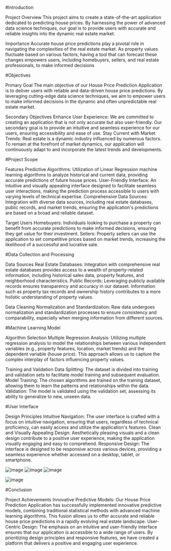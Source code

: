 #Introduction

Project Overview
This project aims to create a state-of-the-art application dedicated to predicting house prices.
By harnessing the power of advanced data science techniques, our goal is to provide users with accurate and reliable insights into the dynamic real estate market. 


Importance
Accurate house price predictions play a pivotal role in navigating the complexities of the real estate market.
As property values fluctuate based on various factors, having a tool that can forecast these changes empowers
users, including homebuyers, sellers, and real estate professionals, to make informed decisions


#Objectives

Primary Goal
The main objective of our House Price Prediction Application is to deliver users with reliable and data-driven house price predictions.
By leveraging cutting-edge data science techniques, we aim to empower users to make informed decisions in the dynamic and often unpredictable real estate market.

Secondary Objectives
Enhance User Experience: We are committed to creating an application that is not only accurate but also user-friendly. Our secondary goal is to provide an intuitive and seamless experience for our users, ensuring accessibility and ease of use.
Stay Current with Market Trends: Real estate is a dynamic industry influenced by numerous factors. To remain at the forefront of market dynamics, our application will continuously adapt to and incorporate the latest trends and developments.


#Project Scope

Features
Predictive Algorithms: Utilization of Linear Regression machine learning algorithms to analyze historical and current data, providing accurate predictions of future house prices.
User-Friendly Interface: An intuitive and visually appealing interface designed to facilitate seamless user interactions, making the prediction process accessible to users with varying levels of technical expertise.
Comprehensive Data Sources: Integration with diverse data sources, including real estate databases, public records, and market trends, ensuring the application's predictions are based on a broad and reliable dataset.

Target Users
Homebuyers: Individuals looking to purchase a property can benefit from accurate predictions to make informed decisions, ensuring they get value for their investment.
Sellers: Property sellers can use the application to set competitive prices based on market trends, increasing the likelihood of a successful and lucrative sale.

#Data Collection and Processing

Data Sources
Real Estate Databases: Integration with comprehensive real estate databases provides access to a wealth of property-related information, including historical sales data, property features, and neighborhood characteristics.
Public Records: Leveraging publicly available records ensures transparency and accuracy in our dataset. Information such as property tax records and ownership history contributes to a more holistic understanding of property values.

Data Cleaning
Normalization and Standardization: Raw data undergoes normalization and standardization processes to ensure consistency and comparability, especially when merging information from different sources.

#Machine Learning Model

Algorithm Selection
Multiple Regression Analysis: Utilizing multiple regression analysis to model the relationships between various independent variables (e.g., property features, location, market trends) and the dependent variable (house price). This approach allows us to capture the complex interplay of factors influencing property values.

Training and Validation
Data Splitting: The dataset is divided into training and validation sets to facilitate model training and subsequent evaluation.
Model Training: The chosen algorithms are trained on the training dataset, allowing them to learn the patterns and relationships within the data.
Validation: The model is validated using the validation set, assessing its ability to generalize to new, unseen data.


#User Interface

Design Principles
Intuitive Navigation: The user interface is crafted with a focus on intuitive navigation, ensuring that users, regardless of technical proficiency, can easily access and utilize the application's features.
Clean and Visually Appealing Design: Aesthetically pleasing visuals and a clean design contribute to a positive user experience, making the application visually engaging and easy to comprehend.
Responsive Design: The interface is designed to be responsive across various devices, providing a seamless experience whether accessed on a desktop, tablet, or smartphone.

![image](https://github.com/dhruv-kundu14/house-price-prediction/assets/81622271/5c2b6b3f-9521-4c07-aae4-4967a071cb74)
![image](https://github.com/dhruv-kundu14/house-price-prediction/assets/81622271/dfebf555-172c-4153-b806-74b4cdc42f6f)
![image](https://github.com/dhruv-kundu14/house-price-prediction/assets/81622271/7693299a-c32a-4594-aa6a-7282ce876f88)

![image](https://github.com/dhruv-kundu14/house-price-prediction/assets/81622271/60dcfaff-5eb6-4384-bbfb-ab2da0d19f5b)

#Conclusion

Project Achievements
Innovative Predictive Models: Our House Price Prediction Application has successfully implemented innovative predictive models, combining traditional statistical methods with advanced machine learning algorithms. This fusion allows us to offer accurate and reliable house price predictions in a rapidly evolving real estate landscape.
User-Centric Design: The emphasis on an intuitive and user-friendly interface ensures that our application is accessible to a wide range of users. By prioritizing design principles and responsive features, we have created a platform that delivers a positive and engaging user experience.

